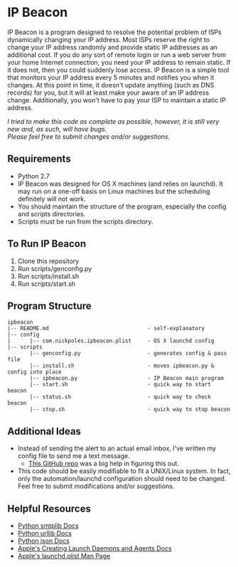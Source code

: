 IP Beacon
=========

IP Beacon is a program designed to resolve the potential problem of ISPs 
dynamically changing your IP address. Most ISPs reserve the right to change
your IP address randomly and provide static IP addresses as an additional 
cost. If you do any sort of remote login or run a web server from your home
Internet connection, you need your IP address to remain static. If it does 
not, then you could suddenly lose access. IP Beacon is a simple tool that 
monitors your IP address every 5 minutes and notifies you when it changes. 
At this point in time, it doesn't update anything (such as DNS records) for 
you, but it will at least make your aware of an IP address change. 
Additionally, you won't have to pay your ISP to maintain a static IP address.
  
_I tried to make this code as complete as possible, however, it is still very new and, as such, will have bugs._    
_Please feel free to submit changes and/or suggestions._

Requirements
------------
* Python 2.7
* IP Beacon was designed for OS X machines (and relies on launchd). It may run on
  a one-off basis on Linux machines but the scheduling definitely will not work. 
* You should maintain the structure of the program, especially the config and 
  scripts directories. 
* Scripts must be run from the scripts directory. 

To Run IP Beacon
----------------
1. Clone this repository
2. Run scripts/genconfig.py
3. Run scripts/install.sh
4. Run scripts/start.sh


Program Structure
-----------------
    ipbeacon  
    |-- README.md                               - self-explanatory  
    |-- config  
    |      |-- com.nickpoles.ipbeacon.plist     - OS X launchd config  
    |-- scripts  
           |-- genconfig.py                     - generates config & pass file  
           |-- install.sh                       - moves ipbeacon.py & config into place
           |-- ipbeacon.py                      - IP Beacon main program
           |-- start.sh                         - quick way to start beacon
           |-- status.sh                        - quick way to check beacon
           |-- stop.sh                          - quick way to stop beacon

Additional Ideas
----------------
* Instead of sending the alert to an actual email inbox, I've written my config
  file to send me a text message. 
    * [This GitHub repo](https://github.com/CrakeNotSnowman/Python_Message/blob/master/sendMessage.py#L106)
      was a big help in figuring this out. 
* This code should be easily modifiable to fit a UNIX/Linux system. In fact, only
  the automation/launchd configuration should need to be changed. Feel free to submit
  modifications and/or suggestions. 

Helpful Resources
-----------------
* [Python smtplib Docs](https://docs.python.org/2/library/smtplib.html)
* [Python urllib Docs](https://docs.python.org/2/library/urllib.html)
* [Python json Docs](https://docs.python.org/2/library/json.html)
* [Apple's Creating Launch Daemons and Agents Docs](https://developer.apple.com/library/mac/documentation/MacOSX/Conceptual/BPSystemStartup/Chapters/CreatingLaunchdJobs.html#//apple_ref/doc/uid/10000172i-SW7-BCIEDDBJ)
* [Apple's launchd.plist Man Page](https://developer.apple.com/library/mac/documentation/Darwin/Reference/ManPages/man5/launchd.plist.5.html#//apple_ref/doc/man/5/launchd.plist)
